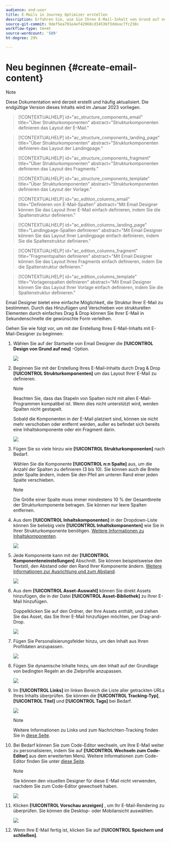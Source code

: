 ```yaml
---
audience: end-user
title: E-Mails in Journey Optimizer erstellen
description: Erfahren Sie, wie Sie Ihren E-Mail-Inhalt von Grund auf neu erstellen
source-git-commit: 9def5ea791e4ef42968cd34536f3ddeac7fc238c
workflow-type: tm+mt
source-wordcount: '589'
ht-degree: 29%

---
```



# Neu beginnen {#create-email-content}

>[!NOTE]
>
>Diese Dokumentation wird derzeit erstellt und häufig aktualisiert. Die endgültige Version dieses Inhalts wird im Januar 2023 vorliegen.

>[!CONTEXTUALHELP]
>id="ac_structure_components_email"
>title="Über Strukturkomponenten"
>abstract="Strukturkomponenten definieren das Layout der E-Mail."

>[!CONTEXTUALHELP]
>id="ac_structure_components_landing_page"
>title="Über Strukturkomponenten"
>abstract="Strukturkomponenten definieren das Layout der Landingpage."

>[!CONTEXTUALHELP]
>id="ac_structure_components_fragment"
>title="Über Strukturkomponenten"
>abstract="Strukturkomponenten definieren das Layout des Fragments."

>[!CONTEXTUALHELP]
>id="ac_structure_components_template"
>title="Über Strukturkomponenten"
>abstract="Strukturkomponenten definieren das Layout der Vorlage."


>[!CONTEXTUALHELP]
>id="ac_edition_columns_email"
>title="Definieren von E-Mail-Spalten"
>abstract="Mit Email Designer können Sie das Layout Ihrer E-Mail einfach definieren, indem Sie die Spaltenstruktur definieren."

>[!CONTEXTUALHELP]
>id="ac_edition_columns_landing_page"
>title="Landingpage-Spalten definieren"
>abstract="Mit Email Designer können Sie das Layout Ihrer Landingpage einfach definieren, indem Sie die Spaltenstruktur definieren."

>[!CONTEXTUALHELP]
>id="ac_edition_columns_fragment"
>title="Fragmentspalten definieren"
>abstract="Mit Email Designer können Sie das Layout Ihres Fragments einfach definieren, indem Sie die Spaltenstruktur definieren."

>[!CONTEXTUALHELP]
>id="ac_edition_columns_template"
>title="Vorlagenspalten definieren"
>abstract="Mit Email Designer können Sie das Layout Ihrer Vorlage einfach definieren, indem Sie die Spaltenstruktur definieren."

Email Designer bietet eine einfache Möglichkeit, die Struktur Ihrer E-Mail zu bestimmen. Durch das Hinzufügen und Verschieben von strukturellen Elementen durch einfaches Drag &amp; Drop können Sie Ihrer E-Mail in Sekundenschnelle die gewünschte Form verleihen.

Gehen Sie wie folgt vor, um mit der Erstellung Ihres E-Mail-Inhalts mit E-Mail-Designer zu beginnen:

1. Wählen Sie auf der Startseite von Email Designer die **[!UICONTROL Design von Grund auf neu]** -Option.

   ![](assets/email_designer.png)

1. Beginnen Sie mit der Erstellung Ihres E-Mail-Inhalts durch Drag &amp; Drop **[!UICONTROL Strukturkomponenten]** um das Layout Ihrer E-Mail zu definieren.

   >[!NOTE]
   >
   >Beachten Sie, dass das Stapeln von Spalten nicht mit allen E-Mail-Programmen kompatibel ist. Wenn dies nicht unterstützt wird, werden Spalten nicht gestapelt.
   >
   >Sobald die Komponenten in der E-Mail platziert sind, können sie nicht mehr verschoben oder entfernt werden, außer es befindet sich bereits eine Inhaltskomponente oder ein Fragment darin.

   ![](assets/email_designer_2.png)

1. Fügen Sie so viele hinzu wie **[!UICONTROL Strukturkomponenten]** nach Bedarf.

   Wählen Sie die Komponente **[!UICONTROL n:n Spalte]** aus, um die Anzahl der Spalten zu definieren (3 bis 10). Sie können auch die Breite jeder Spalte ändern, indem Sie den Pfeil am unteren Rand einer jeden Spalte verschieben.

   >[!NOTE]
   >
   >Die Größe einer Spalte muss immer mindestens 10 % der Gesamtbreite der Strukturkomponente betragen. Sie können nur leere Spalten entfernen.

1. Aus dem **[!UICONTROL Inhaltskomponenten]** in der Dropdown-Liste können Sie beliebig viele **[!UICONTROL Inhaltskomponenten]** wie Sie in Ihrer Strukturkomponente benötigen. [Weitere Informationen zu Inhaltskomponenten](content-components.md).

   ![](assets/email_designer_3.png)

1. Jede Komponente kann mit der **[!UICONTROL Komponenteneinstellungen]** Abschnitt. Sie können beispielsweise den Textstil, den Abstand oder den Rand Ihrer Komponente ändern. [Weitere Informationen zur Ausrichtung und zum Abstand](adjusting-vertical-alignment-and-padding.md).

   ![](assets/email_designer_4.png)

1. Aus dem **[!UICONTROL Asset-Auswahl]** können Sie direkt Assets hinzufügen, die in der Datei **[!UICONTROL Asset-Bibliothek]** zu Ihrer E-Mail hinzufügen.

   Doppelklicken Sie auf den Ordner, der Ihre Assets enthält, und ziehen Sie das Asset, das Sie Ihrer E-Mail hinzufügen möchten, per Drag-and-Drop.

   ![](assets/email_designer_5.png)

1. Fügen Sie Personalisierungsfelder hinzu, um den Inhalt aus Ihren Profildaten anzupassen.

   ![](assets/email_designer_6.png)

1. Fügen Sie dynamische Inhalte hinzu, um den Inhalt auf der Grundlage von bedingten Regeln an die Zielprofile anzupassen.

   ![](assets/email_designer_dynamic-content.png)

1. Im **[!UICONTROL Links]** im linken Bereich die Liste aller getrackten URLs Ihres Inhalts überprüfen. Sie können die **[!UICONTROL Tracking-Typ]**, **[!UICONTROL Titel]** und **[!UICONTROL Tags]** bei Bedarf.

   ![](assets/email_designer_7.png)

   >[!NOTE]
   >
   >Weitere Informationen zu Links und zum Nachrichten-Tracking finden Sie in [diese Seite](message-tracking.md).

1. Bei Bedarf können Sie zum Code-Editor wechseln, um Ihre E-Mail weiter zu personalisieren, indem Sie auf **[!UICONTROL Wechseln zum Code-Editor]** aus dem erweiterten Menü. Weitere Informationen zum Code-Editor finden Sie unter [diese Seite](code-content.md#).

   >[!NOTE]
   >
   >Sie können den visuellen Designer für diese E-Mail nicht verwenden, nachdem Sie zum Code-Editor gewechselt haben.

   ![](assets/email_designer_26.png)

1. Klicken **[!UICONTROL Vorschau anzeigen]** , um Ihr E-Mail-Rendering zu überprüfen. Sie können die Desktop- oder Mobilansicht auswählen.

   ![](assets/email_designer_8.png)

1. Wenn Ihre E-Mail fertig ist, klicken Sie auf **[!UICONTROL Speichern und schließen]**.

